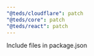 ```yaml
---
"@teds/cloudflare": patch
"@teds/core": patch
"@teds/react": patch
---
```


Include files in package.json
